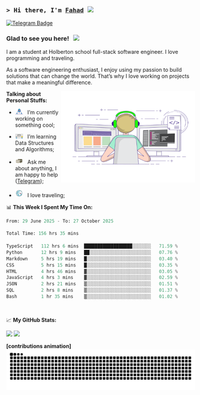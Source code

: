 ### <samp>&gt; Hi there, I'm <a href="https://github.com/Froot1/Froot1" target="_blank">Fahad</a> <img src="https://media.giphy.com/media/hvRJCLFzcasrR4ia7z/giphy.gif" width="25"> </samp>

[![Telegram Badge](https://img.shields.io/badge/-Telegram-0088cc?style=flat-square&logo=Telegram&logoColor=white)](https://t.me/i_fad)

### Glad to see you here! &nbsp; ![](https://visitor-badge.imlete.cn/?id=github.Froot1.visitor-badge&labelColor=444)


I am a student at Holberton school full-stack software engineer. I love programming and traveling.

As a software engineering enthusiast, I enjoy using my passion to build solutions that can change the world. That’s why I love working on projects that make a meaningful difference.
<p float="Right">
<img align="right" alt="GIF" src="https://github.com/Froot1/Froot1/blob/main/assets/coding.gif?raw=true" width="358" height="245"/>
</p>
  


**Talking about Personal Stuffs:**

- <img src="https://github.com/Froot1/Froot1/blob/main/assets/developer.gif?raw=true" width="21" />&nbsp;&nbsp; I’m currently working on something cool;
  
- <img src="https://github.com/Froot1/Froot1/blob/main/assets/lightning.gif?raw=true" width="21" />&nbsp;&nbsp; I’m learning Data Structures and Algorithms;
  
- <img src="https://github.com/Froot1/Froot1/blob/main/assets/message.gif?raw=true" width="21" />&nbsp;&nbsp; Ask me about anything, I am happy to help ([Telegram](https://t.me/i_fad));
  
- <img src="https://github.com/Froot1/Froot1/blob/main/assets/travel.gif?raw=true" width="21" />&nbsp;&nbsp; I love traveling;

  
 

📊 **This Week I Spent My Time On:**

<!--START_SECTION:waka-->

```python
From: 29 June 2025 - To: 27 October 2025

Total Time: 156 hrs 35 mins

TypeScript   112 hrs 6 mins  ██████████████████░░░░░░░   71.59 %
Python       12 hrs 9 mins   ██░░░░░░░░░░░░░░░░░░░░░░░   07.76 %
Markdown     5 hrs 19 mins   █░░░░░░░░░░░░░░░░░░░░░░░░   03.40 %
CSS          5 hrs 15 mins   █░░░░░░░░░░░░░░░░░░░░░░░░   03.35 %
HTML         4 hrs 46 mins   ▓░░░░░░░░░░░░░░░░░░░░░░░░   03.05 %
JavaScript   4 hrs 3 mins    ▓░░░░░░░░░░░░░░░░░░░░░░░░   02.59 %
JSON         2 hrs 21 mins   ▒░░░░░░░░░░░░░░░░░░░░░░░░   01.51 %
SQL          2 hrs 8 mins    ▒░░░░░░░░░░░░░░░░░░░░░░░░   01.37 %
Bash         1 hr 35 mins    ▒░░░░░░░░░░░░░░░░░░░░░░░░   01.02 %
```

<!--END_SECTION:waka-->
</br>


📈 **My GitHub Stats:**

<p>
  <img height="180em" src="https://github-readme-stats.vercel.app/api?username=Froot1&show_icons=true&hide_border=true&&count_private=true&include_all_commits=true" />
  <img height="180em" src="https://github-readme-stats.vercel.app/api/top-langs/?username=Froot1&exclude_repo=KNN-Image-Classification&show_icons=true&hide_border=true&layout=compact&langs_count=8"/>
</p>

**[contributions animation]**
<picture>
  <source media="(prefers-color-scheme: dark)" srcset="https://raw.githubusercontent.com/Froot1/Froot1/output/github-contribution-grid-snake-dark.svg"/>
  <source media="(prefers-color-scheme: light)" srcset="https://raw.githubusercontent.com/Froot1/Froot1/output/github-contribution-grid-snake.svg"/>
  <img alt="github contribution grid snake animation" src="https://raw.githubusercontent.com/Froot1/Froot1/output/github-contribution-grid-snake.svg"/>
</picture>
